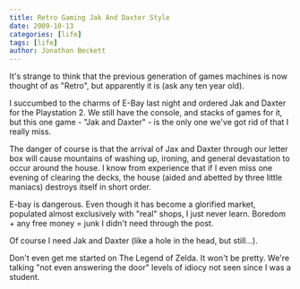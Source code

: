 ```yaml
---
title: Retro Gaming Jak And Daxter Style
date: 2009-10-13
categories: [life]
tags: [life]
author: Jonathan Beckett
---
```


It's strange to think that the previous generation of games machines is now thought of as "Retro", but apparently it is (ask any ten year old).

I succumbed to the charms of E-Bay last night and ordered Jak and Daxter for the Playstation 2. We still have the console, and stacks of games for it, but this one game - "Jak and Daxter" - is the only one we've got rid of that I really miss.

The danger of course is that the arrival of Jax and Daxter through our letter box will cause mountains of washing up, ironing, and general devastation to occur around the house. I know from experience that if I even miss one evening of clearing the decks, the house (aided and abetted by three little maniacs) destroys itself in short order.

E-bay is dangerous. Even though it has become a glorified market, populated almost exclusively with "real" shops, I just never learn. Boredom + any free money = junk I didn't need through the post.

Of course I need Jak and Daxter (like a hole in the head, but still...).

Don't even get me started on The Legend of Zelda. It won't be pretty. We're talking "not even answering the door" levels of idiocy not seen since I was a student.